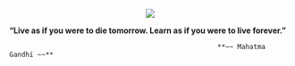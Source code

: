 <p align="center">
<img src="https://fs-prod-cdn.nintendo-europe.com/media/images/08_content_images/games_6/wiiu_download_software_4/wiiuds_hollowknight/CI_WiiUDS_HollowKnight_FightFerociousFoes.gif">
</p>




**“Live as if you were to die tomorrow. Learn as if you were to live forever.”** 
                                                        
                                                        **~~ Mahatma Gandhi ~~**
